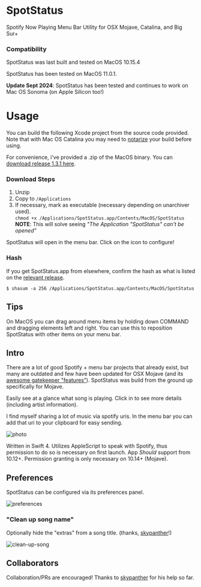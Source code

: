 # SpotStatus
Spotify Now Playing Menu Bar Utility for OSX Mojave, Catalina, and Big Sur+

### Compatibility
SpotStatus was last built and tested on MacOS 10.15.4

SpotStatus has been tested on MacOS 11.0.1.

**Update Sept 2024**: SpotStatus has been tested and continues to work on Mac OS Sonoma (on Apple Silicon too!)

# Usage
You can build the following Xcode project from the source code provided. Note that with Mac OS Catalina you may need to [notarize](https://developer.apple.com/documentation/xcode/notarizing_macos_software_before_distribution) your build before using.

For convenience, i've provided a .zip of the MacOS binary. You can [download release 1.3.1 here](https://github.com/joshspicer/SpotStatus/releases). 

### Download Steps
1. Unzip
2. Copy to `/Applications`
3. If necessary, mark as executable (necessary depending on unarchiver used). <br>
`chmod +x /Applications/SpotStatus.app/Contents/MacOS/SpotStatus`<br>**NOTE**: This will solve seeing  _"The Application "SpotStatus" can't be opened"_

SpotStatus will open in the menu bar. Click on the icon to configure!

### Hash

If you get SpotStatus.app from elsewhere, confirm the hash as what is listed on the [relevant release](https://github.com/joshspicer/SpotStatus/releases). 

`$ shasum -a 256 /Applications/SpotStatus.app/Contents/MacOS/SpotStatus`

## Tips

On MacOS you can drag around menu items by holding down COMMAND and dragging elements left and right.  You can use this to reposition SpotStatus with other items on your menu bar. 

## Intro
There are a lot of good Spotify + menu bar projects that already exist, but many are outdated and few have been updated for OSX Mojave (and its [awesome gatekeeper "features”](https://joshspicer.com/applescript-mojave)).  SpotStatus was build from the ground up specifically for Mojave. 

Easily see at a glance what song is playing. Click in to see more details (including artist information).

I find myself sharing a lot of music via spotify uris.  In the menu bar you can add that uri to your clipboard for easy sending.

![photo](./live.png)

Written in Swift 4.  Utilizes AppleScript to speak with Spotify, thus permission to do so is necessary on first launch.  App _Should_ support from 10.12+. Permission granting is only necessary on 10.14+ (Mojave).  

## Preferences

SpotStatus can be configured via its preferences panel.

![preferences](./preferences.png)

### "Clean up song name"

Optionally hide the "extras" from a song title. (thanks, [skypanther](https://github.com/skypanther)!)

![clean-up-song](./clean-up-song.png)



## Collaborators

Collaboration/PRs are encouraged!  Thanks to [skypanther](https://github.com/skypanther) for his help so far.  
